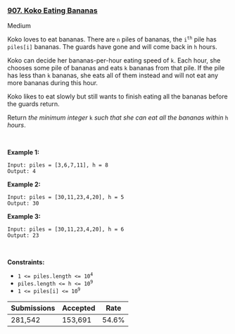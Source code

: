 ### [907. Koko Eating Bananas](https://leetcode.com/problems/koko-eating-bananas/)

Medium

Koko loves to eat bananas. There are `` n `` piles of bananas, the <code>i<sup>th</sup></code> pile has `` piles[i] `` bananas. The guards have gone and will come back in `` h `` hours.

Koko can decide her bananas-per-hour eating speed of `` k ``. Each hour, she chooses some pile of bananas and eats `` k `` bananas from that pile. If the pile has less than `` k `` bananas, she eats all of them instead and will not eat any more bananas during this hour.

Koko likes to eat slowly but still wants to finish eating all the bananas before the guards return.

Return _the minimum integer_ `` k `` _such that she can eat all the bananas within_ `` h `` _hours_.

 

__Example 1:__

```
Input: piles = [3,6,7,11], h = 8
Output: 4
```

__Example 2:__

```
Input: piles = [30,11,23,4,20], h = 5
Output: 30
```

__Example 3:__

```
Input: piles = [30,11,23,4,20], h = 6
Output: 23
```

 

__Constraints:__

*   <code>1 <= piles.length <= 10<sup>4</sup></code>
*   <code>piles.length <= h <= 10<sup>9</sup></code>
*   <code>1 <= piles[i] <= 10<sup>9</sup></code>

| Submissions    | Accepted     | Rate   |
| -------------- | ------------ | ------ |
| 281,542 | 153,691 | 54.6% |